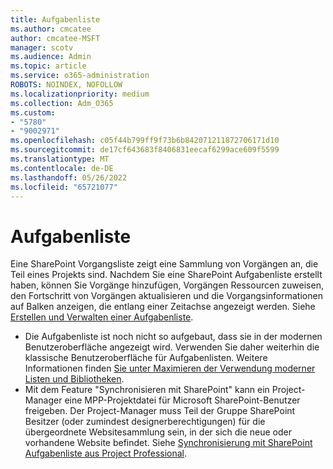 ```yaml
---
title: Aufgabenliste
ms.author: cmcatee
author: cmcatee-MSFT
manager: scotv
ms.audience: Admin
ms.topic: article
ms.service: o365-administration
ROBOTS: NOINDEX, NOFOLLOW
ms.localizationpriority: medium
ms.collection: Adm_O365
ms.custom:
- "5780"
- "9002971"
ms.openlocfilehash: c05f44b799ff9f73b6b842071211872706171d10
ms.sourcegitcommit: de17cf643683f8406831eecaf6299ace609f5599
ms.translationtype: MT
ms.contentlocale: de-DE
ms.lasthandoff: 05/26/2022
ms.locfileid: "65721077"
---
```

# <a name="task-list"></a>Aufgabenliste

Eine SharePoint Vorgangsliste zeigt eine Sammlung von Vorgängen an, die Teil eines Projekts sind. Nachdem Sie eine SharePoint Aufgabenliste erstellt haben, können Sie Vorgänge hinzufügen, Vorgängen Ressourcen zuweisen, den Fortschritt von Vorgängen aktualisieren und die Vorgangsinformationen auf Balken anzeigen, die entlang einer Zeitachse angezeigt werden. Siehe [Erstellen und Verwalten einer Aufgabenliste](https://support.microsoft.com/office/466ad207-46fd-4c77-9af1-41bc23cec21a).

- Die Aufgabenliste ist noch nicht so aufgebaut, dass sie in der modernen Benutzeroberfläche angezeigt wird. Verwenden Sie daher weiterhin die klassische Benutzeroberfläche für Aufgabenlisten. Weitere Informationen finden [Sie unter Maximieren der Verwendung moderner Listen und Bibliotheken](https://docs.microsoft.com/sharepoint/dev/transform/modernize-userinterface-lists-and-libraries).
- Mit dem Feature "Synchronisieren mit SharePoint" kann ein Project-Manager eine MPP-Projektdatei für Microsoft SharePoint-Benutzer freigeben. Der Project-Manager muss Teil der Gruppe SharePoint Besitzer (oder zumindest designerberechtigungen) für die übergeordnete Websitesammlung sein, in der sich die neue oder vorhandene Website befindet. Siehe [Synchronisierung mit SharePoint Aufgabenliste aus Project Professional](https://docs.microsoft.com/office/troubleshoot/project/sync-with-tasks-from-project).
